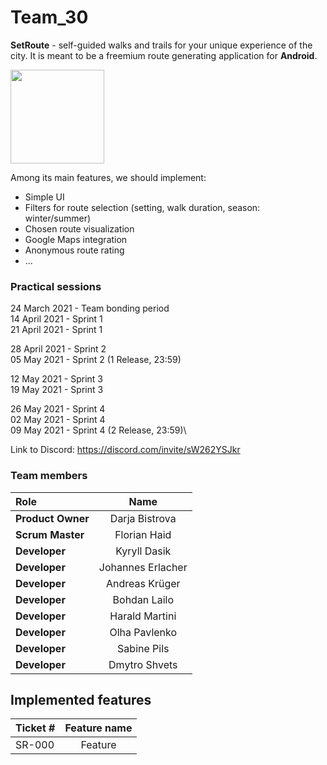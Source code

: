 # Team_30

**SetRoute** - self-guided walks and trails for your unique experience of the city. 
It is meant to be a freemium route generating application for **Android**.

<img src="https://i.postimg.cc/nrqsWJHn/route-in-phone.png" width="150">

Among its main features, we should implement:
  
  * Simple UI
  * Filters for route selection (setting, walk duration, season: winter/summer)
  * Chosen route visualization
  * Google Maps integration
  * Anonymous route rating
  * ...

### Practical sessions
24 March 2021 - Team bonding period\
14 April 2021 - Sprint 1\
21 April 2021 - Sprint 1
  
28 April 2021 - Sprint 2\
05 May 2021   - Sprint 2 (1 Release, 23:59)

12 May 2021   - Sprint 3\
19 May 2021   - Sprint 3

26 May 2021   - Sprint 4\
02 May 2021   - Sprint 4\
09 May 2021   - Sprint 4 (2 Release, 23:59)\
  
Link to Discord: https://discord.com/invite/sW262YSJkr  

### Team members

| Role             | Name                  | 
| :---             |    :----:             |
| **Product Owner**|   Darja Bistrova      |
| **Scrum Master** |   Florian Haid        |
| **Developer**    | Kyryll Dasik          |
| **Developer**    | Johannes Erlacher     |
| **Developer**    | Andreas Krüger        |
| **Developer**    | Bohdan Lailo          |
| **Developer**    | Harald Martini        |
| **Developer**    | Olha Pavlenko         |
| **Developer**    | Sabine Pils           |
| **Developer**    | Dmytro Shvets         |


## Implemented features
| Ticket #     | Feature name| 
| :---         |    :----:   |
| SR-000       |    Feature  |
